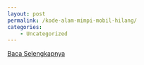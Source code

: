 ```yaml
---
layout: post
permalink: /kode-alam-mimpi-mobil-hilang/
categories:
    - Uncategorized
---
```


[Baca Selengkapnya](/02)